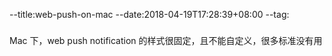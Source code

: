 --title:web-push-on-mac
--date:2018-04-19T17:28:39+08:00
--tag:
###
Mac 下，web push notification 的样式很固定，且不能自定义，很多标准没有用
